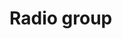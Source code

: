 <script>
  import Preview from "$site/components/PreviewWithTabs.svelte";
  import Example from "./Example.svelte";
  import ExampleCode from "./Example.svelte?raw";
</script>

# Radio group

<Preview code={ExampleCode}>
  <Example />
</Preview>
